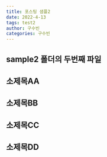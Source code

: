 ```yaml
---
title: 포스팅 샘플2
date: 2022-4-13
tags: test2
author: 구수빈
categories: 구수빈
---
```

## sample2 폴더의 두번째 파일

## 소제목AA

## 소제목BB

## 소제목CC

## 소제목DD
